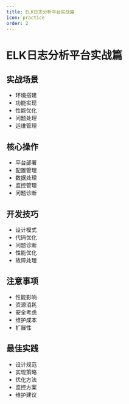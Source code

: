 ```yaml
---
title: ELK日志分析平台实战篇
icon: practice
order: 2
---
```


# ELK日志分析平台实战篇

## 实战场景
- 环境搭建
- 功能实现
- 性能优化
- 问题处理
- 运维管理

## 核心操作
- 平台部署
- 配置管理
- 数据处理
- 监控管理
- 问题诊断

## 开发技巧
- 设计模式
- 代码优化
- 问题诊断
- 性能优化
- 故障处理

## 注意事项
- 性能影响
- 资源消耗
- 安全考虑
- 维护成本
- 扩展性

## 最佳实践
- 设计规范
- 实现策略
- 优化方法
- 监控方案
- 维护建议
